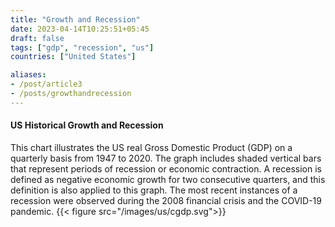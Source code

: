 ```yaml
---
title: "Growth and Recession"
date: 2023-04-14T10:25:51+05:45
draft: false
tags: ["gdp", "recession", "us"]
countries: ["United States"]

aliases:
- /post/article3
- /posts/growthandrecession
---
```


#### US Historical Growth and Recession
This chart illustrates the US real Gross Domestic Product (GDP) on a quarterly basis from 1947 to 2020. The graph includes shaded vertical bars that represent periods of recession or economic contraction. A recession is defined as negative economic growth for two consecutive quarters, and this definition is also applied to this graph. The most recent instances of a recession were observed during the 2008 financial crisis and the COVID-19 pandemic.
{{< figure src="/images/us/cgdp.svg">}}

